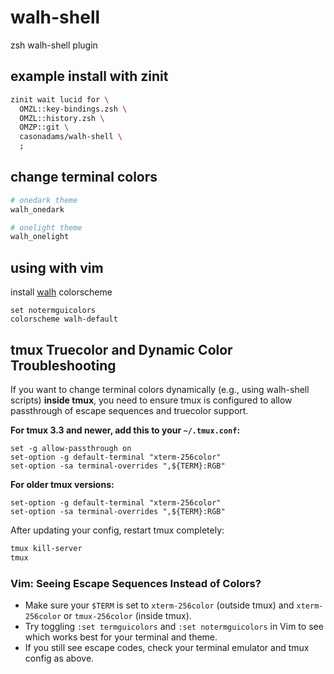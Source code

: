 # walh-shell

zsh walh-shell plugin

## example install with zinit

```zsh
zinit wait lucid for \
  OMZL::key-bindings.zsh \
  OMZL::history.zsh \
  OMZP::git \
  casonadams/walh-shell \
  ;
```

## change terminal colors

```sh
# onedark theme
walh_onedark
```

```sh
# onelight theme
walh_onelight
```

## using with vim

install [walh](https://github.com/casonadams/walh) colorscheme

```vimrc
set notermguicolors
colorscheme walh-default
```

## tmux Truecolor and Dynamic Color Troubleshooting

If you want to change terminal colors dynamically (e.g., using walh-shell scripts) **inside tmux**, you need to ensure tmux is configured to allow passthrough of escape sequences and truecolor support.

**For tmux 3.3 and newer, add this to your `~/.tmux.conf`:**
```tmux
set -g allow-passthrough on
set-option -g default-terminal "xterm-256color"
set-option -sa terminal-overrides ",${TERM}:RGB"
```

**For older tmux versions:**
```tmux
set-option -g default-terminal "xterm-256color"
set-option -sa terminal-overrides ",${TERM}:RGB"
```

After updating your config, restart tmux completely:
```sh
tmux kill-server
tmux
```

### Vim: Seeing Escape Sequences Instead of Colors?

- Make sure your `$TERM` is set to `xterm-256color` (outside tmux) and `xterm-256color` or `tmux-256color` (inside tmux).
- Try toggling `:set termguicolors` and `:set notermguicolors` in Vim to see which works best for your terminal and theme.
- If you still see escape codes, check your terminal emulator and tmux config as above.
